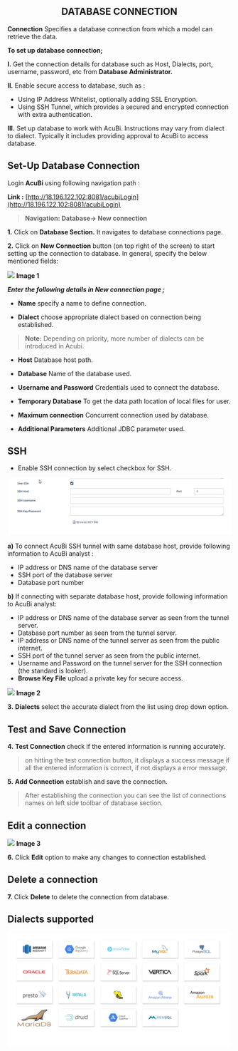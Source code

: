 


<center><h2>DATABASE CONNECTION</h2></center>

 **Connection** Specifies a database connection from which a model can retrieve the data.
   
 **To set up database connection;**
    
**I.**  Get the connection details for database such as Host, Dialects, port, username, password, etc from **Database Administrator.**

**II.** Enable secure access to database, such as :
  -  Using  IP Address Whitelist, optionally adding SSL Encryption.
  - Using SSH Tunnel, which provides a secured and encrypted connection with extra authentication.
  
**III.** Set up database to work with AcuBi. Instructions may vary from dialect to dialect. Typically it includes providing approval to AcuBi to access database.

 ## Set-Up Database Connection

 Login **AcuBi** using following navigation path :

**Link :**  [http://18.196.122.102:8081/acubiLogin](http://18.196.122.102:8081/acubiLogin)

>**Navigation: Database→ New connection**

 **1.** Click on **Database Section.** It navigates to database connections page.

 **2.** Click on **New Connection** button  (on top right of the screen) to start setting up the connection to database. In general, specify the below mentioned fields:
  
 ![
](https://raw.githubusercontent.com/sv18042016/fp1/b9756e1483bd0d90240ab79291ca14627ae39368/images/New_version5/TD_Database_Connection_image1.png)
**Image 1**

***Enter the following details in New connection page ;***

-  **Name** specify a name to define connection.
 
 - **Dialect** choose appropriate dialect based on  connection being established. 
 
>**Note:** Depending on priority, more number of dialects can be introduced in Acubi.

- **Host**  Database host path.

- **Database** Name of the database used.

- **Username and Password** Credentials used to connect the database.

- **Temporary Database**  To get the data path location of local files for user.

- **Maximum connection** Concurrent connection used by  database.

- **Additional Parameters** Additional JDBC parameter used.

## SSH 
- Enable SSH connection by select checkbox for SSH.

![enter image description here](https://raw.githubusercontent.com/sv18042016/fp1/ae5840d5f43f11702ee7a826f1a77aaed42ba463/images/New_version5/TD_Database_Connection_image4.png)

**a)**  To connect AcuBi SSH tunnel with same database host, provide following information to AcuBi analyst :
 
  - IP address or DNS name of the database server
  - SSH port of the database server
  - Database port number
  
**b)** If connecting with separate database host, provide following information to AcuBi analyst:
  
  - IP address or DNS name of the database server as seen from the tunnel server.
  - Database port number as seen from the tunnel server.
  - IP address or DNS name of the tunnel server as seen from the public internet.
  - SSH port of the tunnel server as seen from the public internet.
  - Username and Password on the tunnel server for the SSH connection (the standard is looker).
  - **Browse Key File** upload a private key for secure access.

  ![
](https://raw.githubusercontent.com/sv18042016/fp1/6098c6fb2f28bc21db1e3fe579d670fd7ff80452/images/New_version5/TD_Database_Connection_image2.png)
**Image 2**

**3.** **Dialects** select the accurate dialect from the list using drop down option.

## Test and Save Connection

**4.** **Test Connection** check if the entered information is running accurately.
> on hitting the test connection button, it displays a success message if all the entered information is correct, if not displays a error message. 

**5.** **Add Connection** establish and save the connection.

>After establishing the connection you can see the list of connections names on left side toolbar of database section.

## Edit a connection

![
](https://raw.githubusercontent.com/sv18042016/fp1/bb8fa15c4665b7b50dbfaa9191605b04a70bfdf0/images/New_version5/TD_Database_Connection_image3.png)
**Image 3**

   **6.** Click **Edit** option to make any changes to connection established.
   
## Delete a connection

**7.** Click **Delete**  to delete the connection from database.


##  Dialects supported

![enter image description here](https://raw.githubusercontent.com/sv18042016/fp1/3bbaa9982fbbf193443bb882f359d2b1cf683390/images/dialects.png)	

<!--stackedit_data:
eyJoaXN0b3J5IjpbLTY0Mzk1Mjg2NCwtOTQ0NTY1MDMwLDIxMT
MyOTA5NTksLTExOTAyNTExMTNdfQ==
-->